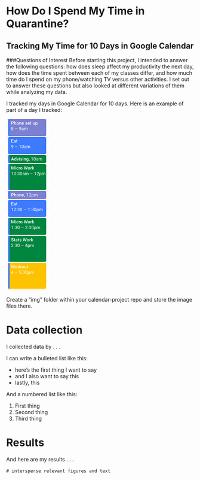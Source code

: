 How Do I Spend My Time in Quarantine?
=====================================

Tracking My Time for 10 Days in Google Calendar
-----------------------------------------------

\#\#\#Questions of Interest Before starting this project, I intended to
answer the following questions: how does sleep affect my productivity
the next day, how does the time spent between each of my classes differ,
and how much time do I spend on my phone/watching TV versus other
activities. I set out to answer these questions but also looked at
different variations of them while analyzing my data.

I tracked my days in Google Calendar for 10 days. Here is an example of
part of a day I tracked:

![Tuesday, April 14](./img/12.png)

Create a “img” folder within your calendar-project repo and store the
image files there.

Data collection
===============

I collected data by . . .

I can write a bulleted list like this:

-   here’s the first thing I want to say
-   and I also want to say this
-   lastly, this

And a numbered list like this:

1.  First thing
2.  Second thing
3.  Third thing

Results
=======

And here are my results . . .

    # intersperse relevant figures and text
